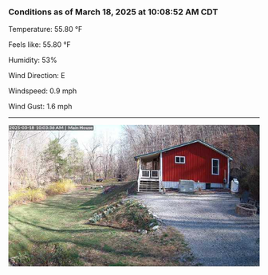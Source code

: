 ### Conditions as of March 18, 2025 at 10:08:52 AM CDT 

Temperature: 55.80 &deg;F

Feels like: 55.80 &deg;F

Humidity: 53%

Wind Direction: E

Windspeed: 0.9 mph

Wind Gust: 1.6 mph

---

<img src="./images/latest.jpeg"/>

